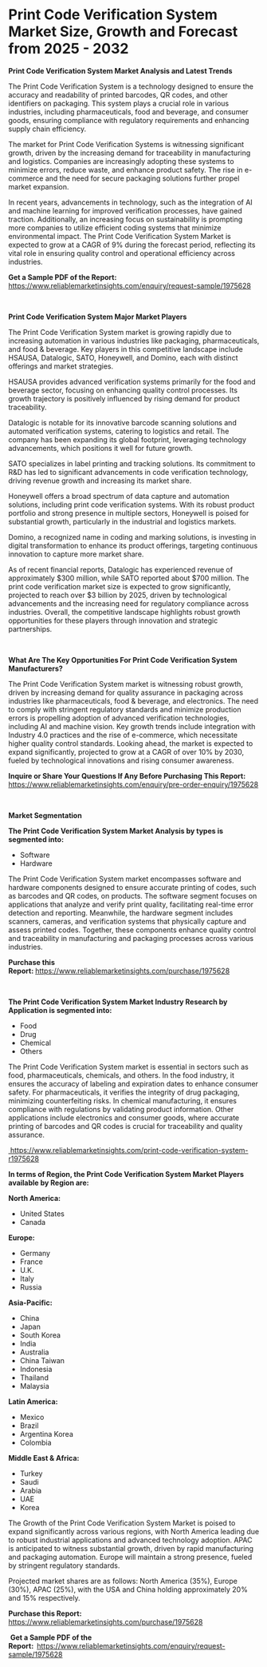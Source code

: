 <p><h1>Print Code Verification System Market Size, Growth and Forecast from 2025 - 2032</h1></p><p><strong>Print Code Verification System Market Analysis and Latest Trends</strong></p>
<p><p>The Print Code Verification System is a technology designed to ensure the accuracy and readability of printed barcodes, QR codes, and other identifiers on packaging. This system plays a crucial role in various industries, including pharmaceuticals, food and beverage, and consumer goods, ensuring compliance with regulatory requirements and enhancing supply chain efficiency. </p><p>The market for Print Code Verification Systems is witnessing significant growth, driven by the increasing demand for traceability in manufacturing and logistics. Companies are increasingly adopting these systems to minimize errors, reduce waste, and enhance product safety. The rise in e-commerce and the need for secure packaging solutions further propel market expansion. </p><p>In recent years, advancements in technology, such as the integration of AI and machine learning for improved verification processes, have gained traction. Additionally, an increasing focus on sustainability is prompting more companies to utilize efficient coding systems that minimize environmental impact. The Print Code Verification System Market is expected to grow at a CAGR of 9% during the forecast period, reflecting its vital role in ensuring quality control and operational efficiency across industries.</p></p>
<p><strong>Get a Sample PDF of the Report:&nbsp;</strong> <a href="https://www.reliablemarketinsights.com/enquiry/request-sample/1975628?utm_campaign=2199&utm_medium=2&utm_source=Github&utm_content=ia&utm_term=12042025&utm_id=print-code-verification-system">https://www.reliablemarketinsights.com/enquiry/request-sample/1975628</a></p>
<p>&nbsp;</p>
<p><strong>Print Code Verification System Major Market Players</strong></p>
<p><p>The Print Code Verification System market is growing rapidly due to increasing automation in various industries like packaging, pharmaceuticals, and food & beverage. Key players in this competitive landscape include HSAUSA, Datalogic, SATO, Honeywell, and Domino, each with distinct offerings and market strategies.</p><p>HSAUSA provides advanced verification systems primarily for the food and beverage sector, focusing on enhancing quality control processes. Its growth trajectory is positively influenced by rising demand for product traceability.</p><p>Datalogic is notable for its innovative barcode scanning solutions and automated verification systems, catering to logistics and retail. The company has been expanding its global footprint, leveraging technology advancements, which positions it well for future growth.</p><p>SATO specializes in label printing and tracking solutions. Its commitment to R&D has led to significant advancements in code verification technology, driving revenue growth and increasing its market share.</p><p>Honeywell offers a broad spectrum of data capture and automation solutions, including print code verification systems. With its robust product portfolio and strong presence in multiple sectors, Honeywell is poised for substantial growth, particularly in the industrial and logistics markets.</p><p>Domino, a recognized name in coding and marking solutions, is investing in digital transformation to enhance its product offerings, targeting continuous innovation to capture more market share.</p><p>As of recent financial reports, Datalogic has experienced revenue of approximately $300 million, while SATO reported about $700 million. The print code verification market size is expected to grow significantly, projected to reach over $3 billion by 2025, driven by technological advancements and the increasing need for regulatory compliance across industries. Overall, the competitive landscape highlights robust growth opportunities for these players through innovation and strategic partnerships.</p></p>
<p>&nbsp;</p>
<p><strong>What Are The Key Opportunities For Print Code Verification System Manufacturers?</strong></p>
<p><p>The Print Code Verification System market is witnessing robust growth, driven by increasing demand for quality assurance in packaging across industries like pharmaceuticals, food & beverage, and electronics. The need to comply with stringent regulatory standards and minimize production errors is propelling adoption of advanced verification technologies, including AI and machine vision. Key growth trends include integration with Industry 4.0 practices and the rise of e-commerce, which necessitate higher quality control standards. Looking ahead, the market is expected to expand significantly, projected to grow at a CAGR of over 10% by 2030, fueled by technological innovations and rising consumer awareness.</p></p>
<p><strong>Inquire or Share Your Questions If Any Before Purchasing This Report:</strong> <a href="https://www.reliablemarketinsights.com/enquiry/pre-order-enquiry/1975628?utm_campaign=2199&utm_medium=2&utm_source=Github&utm_content=ia&utm_term=12042025&utm_id=print-code-verification-system">https://www.reliablemarketinsights.com/enquiry/pre-order-enquiry/1975628</a></p>
<p>&nbsp;</p>
<p><strong>Market Segmentation</strong></p>
<p><strong>The Print Code Verification System Market Analysis by types is segmented into:</strong></p>
<p><ul><li>Software</li><li>Hardware</li></ul></p>
<p><p>The Print Code Verification System market encompasses software and hardware components designed to ensure accurate printing of codes, such as barcodes and QR codes, on products. The software segment focuses on applications that analyze and verify print quality, facilitating real-time error detection and reporting. Meanwhile, the hardware segment includes scanners, cameras, and verification systems that physically capture and assess printed codes. Together, these components enhance quality control and traceability in manufacturing and packaging processes across various industries.</p></p>
<p><strong>Purchase this Report:&nbsp;</strong><a href="https://www.reliablemarketinsights.com/purchase/1975628?utm_campaign=2199&utm_medium=2&utm_source=Github&utm_content=ia&utm_term=12042025&utm_id=print-code-verification-system">https://www.reliablemarketinsights.com/purchase/1975628</a></p>
<p>&nbsp;</p>
<p><strong>The Print Code Verification System Market Industry Research by Application is segmented into:</strong></p>
<p><ul><li>Food</li><li>Drug</li><li>Chemical</li><li>Others</li></ul></p>
<p><p>The Print Code Verification System market is essential in sectors such as food, pharmaceuticals, chemicals, and others. In the food industry, it ensures the accuracy of labeling and expiration dates to enhance consumer safety. For pharmaceuticals, it verifies the integrity of drug packaging, minimizing counterfeiting risks. In chemical manufacturing, it ensures compliance with regulations by validating product information. Other applications include electronics and consumer goods, where accurate printing of barcodes and QR codes is crucial for traceability and quality assurance.</p></p>
<p><a href="https://www.reliablemarketinsights.com/print-code-verification-system-r1975628?utm_campaign=2199&utm_medium=2&utm_source=Github&utm_content=ia&utm_term=12042025&utm_id=print-code-verification-system">&nbsp;https://www.reliablemarketinsights.com/print-code-verification-system-r1975628</a></p>
<p><strong>In terms of Region, the Print Code Verification System Market Players available by Region are:</strong></p>
<p>
    <p> <strong> North America: </strong>
        <ul>
            <li>United States</li>
            <li>Canada</li>
        </ul>
        </p> 
    <p> <strong> Europe: </strong>
        <ul>
            <li>Germany</li>
            <li>France</li>
            <li>U.K.</li>
            <li>Italy</li>
            <li>Russia</li>
        </ul>
        </p> 
    <p> <strong> Asia-Pacific: </strong>
        <ul>
            <li>China</li>
            <li>Japan</li>
            <li>South Korea</li>
            <li>India</li>
            <li>Australia</li>
            <li>China Taiwan</li>
            <li>Indonesia</li>
            <li>Thailand</li>
            <li>Malaysia</li>
        </ul>
        </p> 
    <p> <strong> Latin America: </strong>
        <ul>
            <li>Mexico</li>
            <li>Brazil</li>
            <li>Argentina Korea</li>
            <li>Colombia</li>
        </ul>
        </p> 
    <p> <strong> Middle East & Africa: </strong>
        <ul>
            <li>Turkey</li>
            <li>Saudi</li>
            <li>Arabia</li>
            <li>UAE</li>
            <li>Korea</li>
        </ul>
    </p>
    </p>
<p><p>The Growth of the Print Code Verification System Market is poised to expand significantly across various regions, with North America leading due to robust industrial applications and advanced technology adoption. APAC is anticipated to witness substantial growth, driven by rapid manufacturing and packaging automation. Europe will maintain a strong presence, fueled by stringent regulatory standards. </p><p>Projected market shares are as follows: North America (35%), Europe (30%), APAC (25%), with the USA and China holding approximately 20% and 15% respectively.</p></p>
<p><strong>Purchase this Report: </strong><a href="https://www.reliablemarketinsights.com/purchase/1975628?utm_campaign=2199&utm_medium=2&utm_source=Github&utm_content=ia&utm_term=12042025&utm_id=print-code-verification-system">https://www.reliablemarketinsights.com/purchase/1975628</a></p>
<p>&nbsp;<strong>Get a Sample PDF of the Report:&nbsp;&nbsp;</strong><a href="https://www.reliablemarketinsights.com/enquiry/request-sample/1975628?utm_campaign=2199&utm_medium=2&utm_source=Github&utm_content=ia&utm_term=12042025&utm_id=print-code-verification-system">https://www.reliablemarketinsights.com/enquiry/request-sample/1975628</a></p>
<p><strong></strong></p>
<p><p></p><p></p><p></p></p>